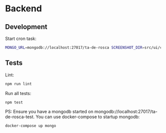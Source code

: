 # Backend

## Development

Start cron task:

```sh
MONGO_URL=mongodb://localhost:27017/ta-de-rosca SCREENSHOT_DIR=src/ui/cron/tmp npm run dev:cron
```

## Tests

Lint:

```sh
npm run lint
```

Run all tests:

```sh
npm test
```

PS: Ensure you have a mongodb started on mongodb://localhost:27017/ta-de-rosca-test. You can use docker-compose to startup mongodb:

```sh
docker-compose up mongo
```
